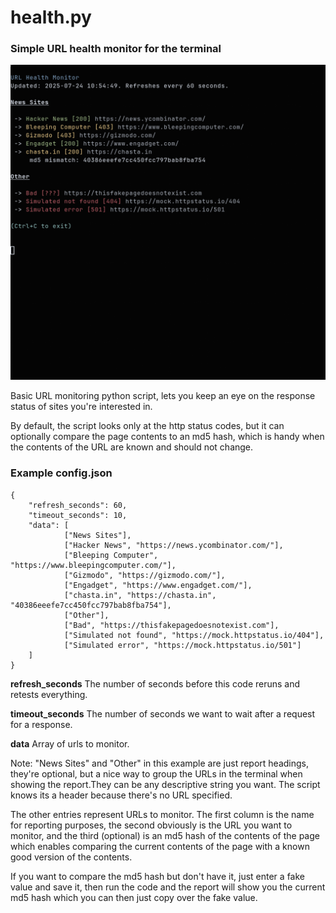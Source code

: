# health.py

### Simple URL health monitor for the terminal

![Screenshot](screenshot.png)

Basic URL monitoring python script, lets you keep an eye on the response status of sites you're interested in.

By default, the script looks only at the http status codes, but it can optionally compare the page contents to an md5 hash, which is handy when the contents of the URL are known and should not change.

### Example config.json

```
{
	"refresh_seconds": 60,
	"timeout_seconds": 10,
	"data": [
    		["News Sites"],
    		["Hacker News", "https://news.ycombinator.com/"],
    		["Bleeping Computer", "https://www.bleepingcomputer.com/"],
    		["Gizmodo", "https://gizmodo.com/"],
    		["Engadget", "https://www.engadget.com/"],
    		["chasta.in", "https://chasta.in", "40386eeefe7cc450fcc797bab8fba754"],
	    	["Other"],
	        ["Bad", "https://thisfakepagedoesnotexist.com"],
    		["Simulated not found", "https://mock.httpstatus.io/404"],
	    	["Simulated error", "https://mock.httpstatus.io/501"]
	]
}
```
**refresh_seconds** The number of seconds before this code reruns and retests everything.

**timeout_seconds** The number of seconds we want to wait after a request for a response.

**data** Array of urls to monitor.

Note: "News Sites" and "Other" in this example are just report headings, they're optional, but a nice way to group the URLs in the terminal when showing the report.They can be any descriptive string you want. The script knows its a header because there's no URL specified.

The other entries represent URLs to monitor. The first column is the name for reporting purposes, the second obviously is the URL you want to monitor, and the third (optional) is an md5 hash of the contents of the page which enables comparing the current contents of the page with a known good version of the contents.

If you want to compare the md5 hash but don't have it, just enter a fake value and save it, then run the code and the report will show you the current md5 hash which you can then just copy over the fake value.

